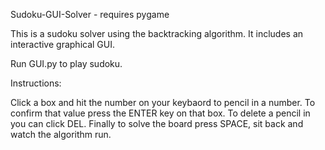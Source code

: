 Sudoku-GUI-Solver - requires pygame

This is a sudoku solver using the backtracking algorithm. It includes an interactive graphical GUI.

Run GUI.py to play sudoku.

Instructions:

Click a box and hit the number on your keybaord to pencil in a number. 
To confirm that value press the ENTER key on that box. To delete a pencil in you can click DEL. 
Finally to solve the board press SPACE, sit back and watch the algorithm run.
